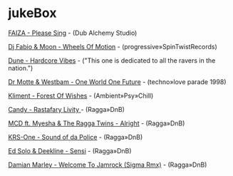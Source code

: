 

# jukeBox
 
 


 
[FAIZA - Please Sing]( https://www.youtube.com/watch?v=wNsSQ_3_-0M) - (Dub Alchemy Studio)

[Dj Fabio & Moon - Wheels Of Motion]( https://www.youtube.com/watch?v=dybXYEodqUo) - (progressive»SpinTwistRecords)

[Dune - Hardcore Vibes]( https://www.youtube.com/watch?v=oAlRtCyr0sQ) - ("This one is dedicated to all the ravers in the nation.")

[Dr Motte & Westbam - One World One Future]( https://www.youtube.com/watch?v=CDJ20spGymE) - (techno»love parade 1998)

[Kliment - Forest Of Wishes]( https://www.youtube.com/watch?v=hbUgBgCoERE) - (Ambient»Psy»Chill)

[Candy - Rastafary Livity ]( https://www.youtube.com/watch?v=IUpplT0iQDg) - (Ragga»DnB)

[MCD ft. Myesha & The Ragga Twins - Alright]( https://www.youtube.com/watch?v=E3PPapUIcqE) - (Ragga»DnB) 

[KRS-One - Sound of da Police]( https://www.youtube.com/watch?v=LMmhkLlJF20) - (Ragga»DnB) 
 
[Ed Solo & Deekline - Sensi]( https://www.youtube.com/watch?v=WEbKVclFeuE) - (Ragga»DnB)
 
[Damian Marley - Welcome To Jamrock (Sigma Rmx)]( https://www.youtube.com/watch?v=cON3Rt60fxg) - (Ragga»DnB)
